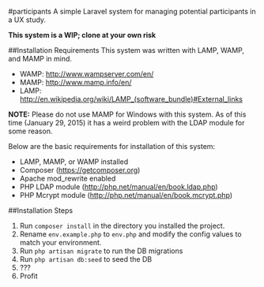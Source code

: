#participants
A simple Laravel system for managing potential participants in a UX study.

**This system is a WIP; clone at your own risk**

##Installation Requirements
This system was written with LAMP, WAMP, and MAMP in mind.

- WAMP: http://www.wampserver.com/en/
- MAMP: http://www.mamp.info/en/
- LAMP: http://en.wikipedia.org/wiki/LAMP_(software_bundle)#External_links

**NOTE:** Please do not use MAMP for Windows with this system. As of this time (January 29, 2015) it has a weird problem with the LDAP module for some reason.

Below are the basic requirements for installation of this system:

- LAMP, MAMP, or WAMP installed
- Composer (https://getcomposer.org)
- Apache mod_rewrite enabled
- PHP LDAP module (http://php.net/manual/en/book.ldap.php)
- PHP Mcrypt module (http://php.net/manual/en/book.mcrypt.php)

##Installation Steps
1. Run `composer install` in the directory you installed the project.
2. Rename `env.example.php` to `env.php` and modify the config values to match your environment.
3. Run `php artisan migrate` to run the DB migrations
4. Run `php artisan db:seed` to seed the DB
5. ???
6. Profit